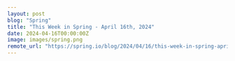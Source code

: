 ```yaml
---
layout: post
blog: "Spring"
title: "This Week in Spring - April 16th, 2024"
date: 2024-04-16T00:00:00Z
image: images/spring.png
remote_url: "https://spring.io/blog/2024/04/16/this-week-in-spring-april-16th-2024"
---
```

